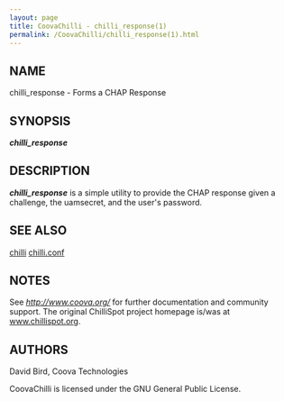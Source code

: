 ```yaml
---
layout: page
title: CoovaChilli - chilli_response(1)
permalink: /CoovaChilli/chilli_response(1).html
---
```


NAME
-----------------------------------------

chilli_response -  Forms a CHAP Response 

SYNOPSIS
-----------------------------------------

***chilli_response*** <challenge> <uamsecret> <password> 

DESCRIPTION
-----------------------------------------

***chilli_response*** is a simple utility to provide the CHAP response given a challenge, the uamsecret, and the user's password. 

SEE ALSO
-----------------------------------------

[chilli](/CoovaChilli/chilli(8).html) [chilli.conf](/CoovaChilli/chilli.conf(5).html) 

NOTES
-----------------------------------------

See *http://www.coova.org/* for further documentation and community support. The original ChilliSpot project homepage is/was at www.chillispot.org. 

AUTHORS
-----------------------------------------

David Bird, Coova Technologies 

CoovaChilli is licensed under the GNU General Public License.
